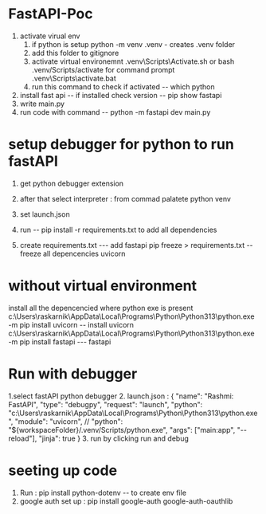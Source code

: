 # FastAPI-Poc

1. activate virual env
   1. if python is setup python -m venv .venv - creates .venv folder
   2. add this folder to gitignore
   3. activate virtual environemnt .venv\Scripts\Activate.sh or bash .venv/Scripts/activate for command prompt .venv\Scripts\activate.bat
   4. run this command to check if activated -- which python
1. install fast api -- if installed check version -- pip show fastapi
1. write main.py
1. run code with command -- python -m fastapi dev main.py

# setup debugger for python to run fastAPI

1. get python debugger extension
2. after that select interpreter : from commad palatete python venv
3. set launch.json
4. run -- pip install -r requirements.txt to add all dependencies

5. create requirements.txt --- add fastapi
pip freeze > requirements.txt -- freeze all depencencies
   uvicorn

# without virtual environment

install all the depencencied where python exe is present
c:\\Users\\raskarnik\\AppData\\Local\\Programs\\Python\\Python313\\python.exe -m pip install uvicorn -- install uvicorn
c:\\Users\\raskarnik\\AppData\\Local\\Programs\\Python\\Python313\\python.exe -m pip install fastapi --- fastapi

# Run with debugger
1.select fastAPI python debugger
2. launch.json :
 {
      "name": "Rashmi: FastAPI",
      "type": "debugpy",
      "request": "launch",
      "python": "c:\\Users\\raskarnik\\AppData\\Local\\Programs\\Python\\Python313\\python.exe",
      "module": "uvicorn",
      // "python": "${workspaceFolder}/.venv/Scripts/python.exe",
      "args": ["main:app", "--reload"],
      "jinja": true
    }
3. run by clicking run and debug


# seeting up code
1. Run : pip install python-dotenv -- to create env file
2. google auth set up : pip install google-auth google-auth-oauthlib